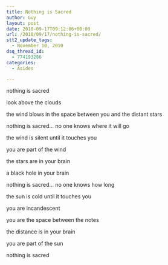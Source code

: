 ```yaml
---
title: Nothing is Sacred
author: Guy
layout: post
date: 2010-09-17T09:12:06+00:00
url: /2010/09/17/nothing-is-sacred/
stt2_update_tags:
  - November 10, 2010
dsq_thread_id:
  - 774193286
categories:
  - Asides

---
```

nothing is sacred
  
look above the clouds
  
the wind blows in the space between you and the distant stars
  
nothing is sacred&#8230; no one knows where it will go
  
the wind is silent until it touches you
  
you are part of the wind
  
the stars are in your brain
  
a black hole in your brain
  
nothing is sacred&#8230; no one knows how long
  
the sun is cold until it touches you
  
you are incandescent
  
you are the space between the notes
  
the distance is in your brain
  
you are part of the sun
  
nothing is sacred
